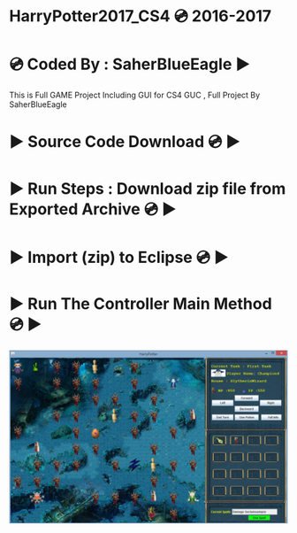 # HarryPotter2017_CS4 💿 2016-2017
# 💿 Coded By : SaherBlueEagle ▶️
This is Full GAME Project Including GUI for CS4 GUC , 
Full Project By SaherBlueEagle
# ▶️ Source Code Download 💿 ▶️
# ▶️ Run Steps : Download zip file from Exported Archive 💿 ▶️
# ▶️ Import (zip) to Eclipse 💿 ▶️
# ▶️ Run The Controller Main Method 💿 ▶️
<p align="center">
<img src="https://raw.githubusercontent.com/SaherBlueEagle/HarryPotter2017_CS4/main/harrypotter.png" ><br>

</p>
